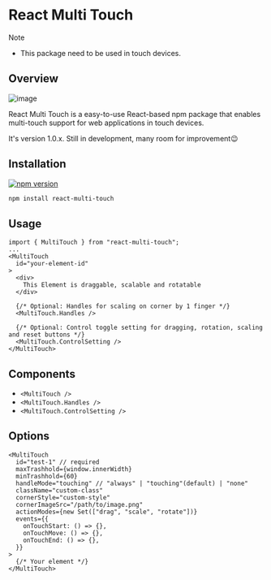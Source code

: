 # React Multi Touch

> [!NOTE]
> - This package need to be used in touch devices. 

## Overview

![image](https://github.com/user-attachments/assets/7514e307-dc73-407c-8f11-b9bb1d89122b)

React Multi Touch is a easy-to-use React-based npm package that enables multi-touch support for web applications in touch devices. 

It's version 1.0.x. Still in development, many room for improvement😉

## Installation 

[![npm version](https://img.shields.io/npm/v/react-multi-touch.svg?style=square)](https://www.npmjs.org/package/react-multi-touch)

```bash
npm install react-multi-touch
```

## Usage
```tsx
import { MultiTouch } from "react-multi-touch";
...
<MultiTouch
  id="your-element-id"
>
  <div>
    This Element is draggable, scalable and rotatable
  </div>
  
  {/* Optional: Handles for scaling on corner by 1 finger */}
  <MultiTouch.Handles /> 

  {/* Optional: Control toggle setting for dragging, rotation, scaling and reset buttons */}
  <MultiTouch.ControlSetting />
</MultiTouch>
```

## Components
- `<MultiTouch />`
- `<MultiTouch.Handles />`
- `<MultiTouch.ControlSetting />`

## Options
```tsx
<MultiTouch
  id="test-1" // required
  maxTrashhold={window.innerWidth}
  minTrashhold={60}
  handleMode="touching" // "always" | "touching"(default) | "none"
  className="custom-class"
  cornerStyle="custom-style"
  cornerImageSrc="/path/to/image.png"
  actionModes={new Set(["drag", "scale", "rotate"])}
  events={{
    onTouchStart: () => {},
    onTouchMove: () => {},
    onTouchEnd: () => {},
  }}
>
  {/* Your element */}
</MultiTouch>
```
